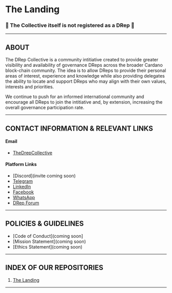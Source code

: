 # The Landing
### 🛑 The Collective itself is not registered as a DRep 🛑
---

## ABOUT
The DRep Collective is a community intitiative created to provide greater visibility and availability of governance DReps across the broader Cardano block-chain community. The idea is to allow DReps to provide their personal areas of interest, experience and knowledge while also providing delegates the ability to locate and support DReps who may align with their own values, interests and priorities.

We continue to push for an informed international community and encourage all DReps to join the intitiative and, by extension, increasing the overall governance participation rate.

---

## CONTACT INFORMATION & RELEVANT LINKS

#### Email
- [TheDrepCollective](mailto:thedrepcollective@gmail.com)

#### Platform Links
- [Discord](invite coming soon)
- [Telegram](https://t.me/+Y1HJLBoLK-UyNDc5)
- [LinkedIn](https://www.linkedin.com/company/the-drep-collective/)
- [Facebook](https://www.facebook.com/profile.php?id=61572466194346)
- [WhatsApp](https://chat.whatsapp.com/KZVsqc3GrLhIkkyMX6KKYR)
- [DRep Forum](https://linktr.ee/drepforum)

---

## POLICIES & GUIDELINES
- [Code of Conduct](coming soon]
- [Mission Statement](coming soon)
- [Ethics Statement](coming soon)

---

## INDEX OF OUR REPOSITORIES
1. [The Landing](https://github.com/DRep-Collective/landing)

---

